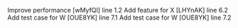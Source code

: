 Improve performance [wMyfQI] line 1.2
Add feature for X [LHYnAK] line 6.2
Add test case for W [OUE8YK] line 7.1
Add test case for W [OUE8YK] line 7.2
